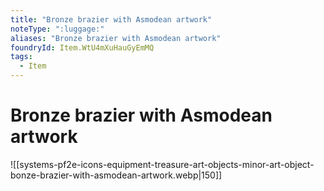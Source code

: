 ```yaml
---
title: "Bronze brazier with Asmodean artwork"
noteType: ":luggage:"
aliases: "Bronze brazier with Asmodean artwork"
foundryId: Item.WtU4mXuHauGyEmMQ
tags:
  - Item
---
```


# Bronze brazier with Asmodean artwork
![[systems-pf2e-icons-equipment-treasure-art-objects-minor-art-object-bonze-brazier-with-asmodean-artwork.webp|150]]
